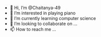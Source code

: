 - 👋 Hi, I’m @Chaitanya-49
- 👀 I’m interested in playing piano
- 🌱 I’m currently learning computer science
- 💞️ I’m looking to collaborate on ...
- 📫 How to reach me ...

<!---
Chaitanya-49/Chaitanya-49 is a ✨ special ✨ repository because its `README.md` (this file) appears on your GitHub profile.
You can click the Preview link to take a look at your changes.
--->
